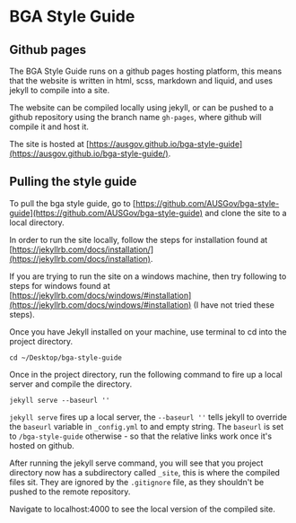 # BGA Style Guide

## Github pages

The BGA Style Guide runs on a github pages hosting platform, this means 
that the website is written in html, scss, markdown and liquid, and uses
jekyll to compile into a site.

The website can be compiled locally using jekyll, or can be pushed to a 
github repository using the branch name `gh-pages`, where github will compile
it and host it.

The site is hosted at [https://ausgov.github.io/bga-style-guide](https://ausgov.github.io/bga-style-guide/).

## Pulling the style guide

To pull the bga style guide, go to [https://github.com/AUSGov/bga-style-guide](https://github.com/AUSGov/bga-style-guide)
and clone the site to a local directory.

In order to run the site locally, follow the steps for installation found at
[https://jekyllrb.com/docs/installation/](https://jekyllrb.com/docs/installation).

If you are trying to run the site on a windows machine, then try following to steps
for windows found at [https://jekyllrb.com/docs/windows/#installation](https://jekyllrb.com/docs/windows/#installation)
(I have not tried these steps).

Once you have Jekyll installed on your machine, use terminal to cd into the project
directory.

```cd ~/Desktop/bga-style-guide```

Once in the project directory, run the following command to fire up a local
server and compile the directory.

```jekyll serve --baseurl ''```

`jekyll serve` fires up a local server, the `--baseurl ''` tells jekyll to
override the `baseurl` variable in `_config.yml` to and empty string. The
`baseurl` is set to `/bga-style-guide` otherwise - so that the relative links
work once it's hosted on github.

After running the jekyll serve command, you will see that you project directory
now has a subdirectory called `_site`, this is where the compiled files sit. They 
are ignored by the `.gitignore` file, as they shouldn't be pushed to the remote
repository.

Navigate to localhost:4000 to see the local version of the compiled site.